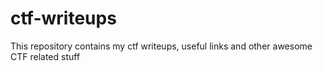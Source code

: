 # ctf-writeups
This repository contains my ctf writeups, useful links and other awesome CTF related stuff 
